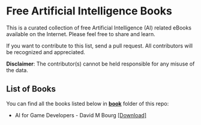 # Free Artificial Intelligence Books

This is a curated collection of free Artificial Intelligence (AI) related eBooks available on the Internet. Please feel free to share and learn.

If you want to contribute to this list, send a pull request. All contributors will be recognized and appreciated.

**Disclaimer**: The contributor(s) cannot be held responsible for any misuse of the data.

## List of Books

You can find all the books listed below in [**book**](/book) folder of this repo:

* AI for Game Developers - David M Bourg [[Download]](/book/AI%20for%20Game%20Developers%20-%20David%20M%20Bourg.epub)

